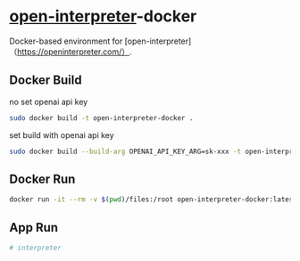 # [open-interpreter](https://github.com/KillianLucas/open-interpreter)-docker

Docker-based environment for [open-interpreter]（https://openinterpreter.com/）.

## Docker Build
no set openai api key
```sh
sudo docker build -t open-interpreter-docker .
```
set build with openai api key
```sh
sudo docker build --build-arg OPENAI_API_KEY_ARG=sk-xxx -t open-interpreter-docker .
```

## Docker Run
```sh
docker run -it --rm -v $(pwd)/files:/root open-interpreter-docker:latest
```

## App Run
```sh
# interpreter
```
